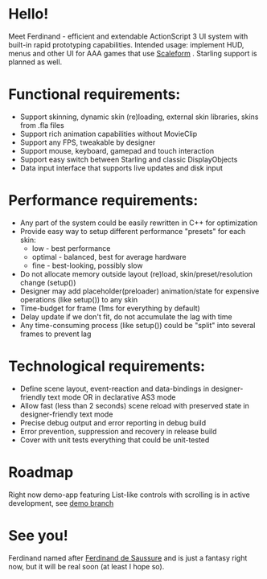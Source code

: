 # Hello!
Meet Ferdinand - efficient and extendable ActionScript 3 UI system with built-in rapid prototyping capabilities. 
Intended usage: implement HUD, menus and other UI for AAA games that use [Scaleform](https://en.wikipedia.org/wiki/Scaleform_Corporation) .
Starling support is planned as well.

# Functional requirements: 
* Support skinning, dynamic skin (re)loading, external skin libraries, skins from .fla files
* Support rich animation capabilities without MovieClip
* Support any FPS, tweakable by designer
* Support mouse, keyboard, gamepad and touch interaction
* Support easy switch between Starling and classic DisplayObjects
* Data input interface that supports live updates and disk input

# Performance requirements:
* Any part of the system could be easily rewritten in C++ for optimization
* Provide easy way to setup different performance "presets" for each skin:
    * low - best performance
    * optimal - balanced, best for average hardware
    * fine - best-looking, possibly slow
* Do not allocate memory outside layout (re)load, skin/preset/resolution change (setup())
* Designer may add placeholder(preloader) animation/state for expensive operations (like setup()) to any skin
* Time-budget for frame (1ms for everything by default)
* Delay update if we don't fit, do not accumulate the lag with time
* Any time-consuming process (like setup()) could be "split" into several frames to prevent lag

# Technological requirements:
* Define scene layout, event-reaction and data-bindings in designer-friendly text mode OR in declarative AS3 mode  
* Allow fast (less than 2 seconds) scene reload with preserved state in designer-friendly text mode
* Precise debug output and error reporting in debug build
* Error prevention, suppression and recovery in release build
* Cover with unit tests everything that could be unit-tested

# Roadmap
Right now demo-app featuring List-like controls with scrolling is in active development, see [demo branch](https://github.com/ivan-ku/ferdinand-ui/tree/demo) 

# See you!
Ferdinand named after [Ferdinand de Saussure](https://en.wikipedia.org/wiki/Ferdinand_de_Saussure) and is just a fantasy right now, but it will be real soon (at least I hope so).